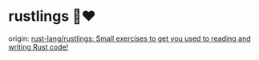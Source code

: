 # rustlings 🦀❤️

origin: [rust-lang/rustlings: Small exercises to get you used to reading and writing Rust code!](https://github.com/rust-lang/rustlings)
